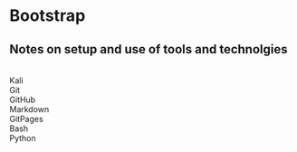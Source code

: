 # Bootstrap
## Notes on setup and use of tools and technolgies
<br>
Kali<br>
Git<br>
GitHub<br>
Markdown<br>
GitPages<br>
Bash<br>
Python<br>
